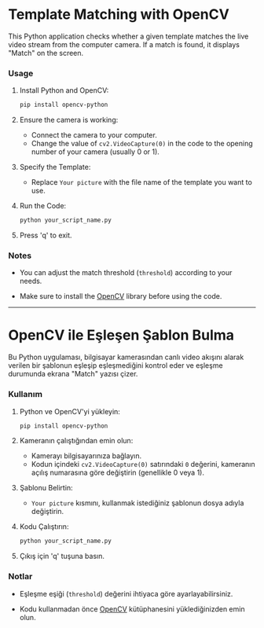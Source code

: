 
# Template Matching with OpenCV

This Python application checks whether a given template matches the live video stream from the computer camera. If a match is found, it displays "Match" on the screen.

### Usage

1. Install Python and OpenCV:

    ```bash
    pip install opencv-python
    ```

2. Ensure the camera is working:

    - Connect the camera to your computer.
    - Change the value of `cv2.VideoCapture(0)` in the code to the opening number of your camera (usually 0 or 1).

3. Specify the Template:

    - Replace `Your picture` with the file name of the template you want to use.

4. Run the Code:

    ```bash
    python your_script_name.py
    ```

5. Press 'q' to exit.

### Notes

- You can adjust the match threshold (`threshold`) according to your needs.

- Make sure to install the [OpenCV](https://pypi.org/project/opencv-python/) library before using the code.


----------------------------------------------------------------------------------------------------------------------------------------------------------------------------------

# OpenCV ile Eşleşen Şablon Bulma

Bu Python uygulaması, bilgisayar kamerasından canlı video akışını alarak verilen bir şablonun eşleşip eşleşmediğini kontrol eder ve eşleşme durumunda ekrana "Match" yazısı çizer.

### Kullanım

1. Python ve OpenCV'yi yükleyin:

    ```bash
    pip install opencv-python
    ```

2. Kameranın çalıştığından emin olun:

    - Kamerayı bilgisayarınıza bağlayın.
    - Kodun içindeki `cv2.VideoCapture(0)` satırındaki `0` değerini, kameranın açılış numarasına göre değiştirin (genellikle 0 veya 1).

3. Şablonu Belirtin:

    - `Your picture` kısmını, kullanmak istediğiniz şablonun dosya adıyla değiştirin.

4. Kodu Çalıştırın:

    ```bash
    python your_script_name.py
    ```

5. Çıkış için 'q' tuşuna basın.

### Notlar

- Eşleşme eşiği (`threshold`) değerini ihtiyaca göre ayarlayabilirsiniz.

- Kodu kullanmadan önce [OpenCV](https://pypi.org/project/opencv-python/) kütüphanesini yüklediğinizden emin olun.
